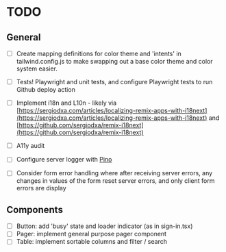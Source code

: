 # TODO

## General

- [ ] Create mapping definitions for color theme and 'intents' in tailwind.config.js to make swapping out a base color theme and color system easier.
- [ ] Tests! Playwright and unit tests, and configure Playwright tests to run Github deploy action
- [ ] Implement i18n and L10n - likely via [https://sergiodxa.com/articles/localizing-remix-apps-with-i18next](https://sergiodxa.com/articles/localizing-remix-apps-with-i18next) and 
[https://github.com/sergiodxa/remix-i18next](https://github.com/sergiodxa/remix-i18next)
- [ ] A11y audit
- [ ] Configure server logger with [Pino](https://github.com/pinojs/pino)
- [ ] Consider form error handling where after receiving server errors, any changes in values of the form reset server errors, and only client form errors are display


## Components

- [ ] Button: add 'busy' state and loader indicator (as in sign-in.tsx)
- [ ] Pager: implement general purpose pager component
- [ ] Table: implement sortable columns and filter / search